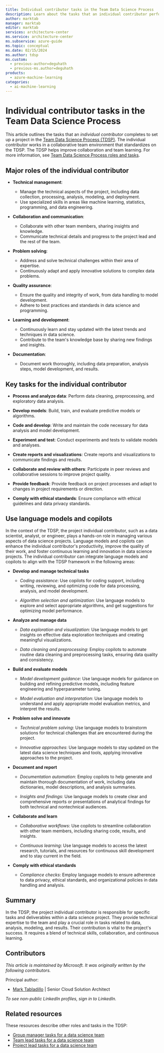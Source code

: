 ```yaml
---
title: Individual contributor tasks in the Team Data Science Process
description: Learn about the tasks that an individual contributor performs on a Team Data Science Process team, including how they can incorporate language models and copilots.
author: marktab
manager: marktab
editor: marktab
services: architecture-center
ms.service: architecture-center
ms.subservice: azure-guide
ms.topic: conceptual
ms.date: 02/15/2024
ms.author: tdsp
ms.custom:
  - previous-author=deguhath
  - previous-ms.author=deguhath
products:
  - azure-machine-learning
categories:
  - ai-machine-learning
---
```


# Individual contributor tasks in the Team Data Science Process

This article outlines the tasks that an *individual contributor* completes to set up a project in the [Team Data Science Process (TDSP)](overview.yml). The individual contributor works in a collaborative team environment that standardizes on the TDSP. The TDSP helps improve collaboration and team learning. For more information, see [Team Data Science Process roles and tasks](roles-tasks.md).

## Major roles of the individual contributor

-  **Technical management**:
    -   Manage the technical aspects of the project, including data collection, processing, analysis, modeling, and deployment.
    -   Use specialized skills in areas like machine learning, statistics, programming, and data engineering.

-  **Collaboration and communication**:
    -   Collaborate with other team members, sharing insights and knowledge.
    -   Communicate technical details and progress to the project lead and the rest of the team.
-  **Problem solving**:
    -   Address and solve technical challenges within their area of expertise.
    -   Continuously adapt and apply innovative solutions to complex data problems.
-  **Quality assurance**:
    -   Ensure the quality and integrity of work, from data handling to model development.
    -   Adhere to best practices and standards in data science and programming.
-  **Learning and development**:
    -   Continuously learn and stay updated with the latest trends and techniques in data science.
    -   Contribute to the team's knowledge base by sharing new findings and insights.
-  **Documentation**:
    -   Document work thoroughly, including data preparation, analysis steps, model development, and results.

## Key tasks for the individual contributor

-   **Process and analyze data**: Perform data cleaning, preprocessing, and exploratory data analysis.

-   **Develop models**: Build, train, and evaluate predictive models or algorithms.
-   **Code and develop**: Write and maintain the code necessary for data analysis and model development.
-   **Experiment and test**: Conduct experiments and tests to validate models and analyses.
-   **Create reports and visualizations**: Create reports and visualizations to communicate findings and results.
-   **Collaborate and review with others**: Participate in peer reviews and collaborative sessions to improve project quality.
-   **Provide feedback**: Provide feedback on project processes and adapt to changes in project requirements or direction.
-   **Comply with ethical standards**: Ensure compliance with ethical guidelines and data privacy standards.

## Use language models and copilots

In the context of the TDSP, the project individual contributor, such as a data scientist, analyst, or engineer, plays a hands-on role in managing various aspects of data science projects. Language models and copilots can enhance the individual contributor's productivity, improve the quality of their work, and foster continuous learning and innovation in data science projects. The individual contributor can integrate language models and copilots to align with the TDSP framework in the following areas:

- **Develop and manage technical tasks**

   -   *Coding assistance*: Use copilots for coding support, including writing, reviewing, and optimizing code for data processing, analysis, and model development.

   -   *Algorithm selection and optimization*: Use language models to explore and select appropriate algorithms, and get suggestions for optimizing model performance.

- **Analyze and manage data**

  -   *Data exploration and visualization*: Use language models to get insights on effective data exploration techniques and creating meaningful visualizations.

  -   *Data cleaning and preprocessing*: Employ copilots to automate routine data cleaning and preprocessing tasks, ensuring data quality and consistency.

- **Build and evaluate models**

  -   *Model development guidance*: Use language models for guidance on building and refining predictive models, including feature engineering and hyperparameter tuning.

  -   *Model evaluation and interpretation*: Use language models to understand and apply appropriate model evaluation metrics, and interpret the results.

- **Problem solve and innovate**

  -   *Technical problem solving*: Use language models to brainstorm solutions for technical challenges that are encountered during the project.

  -   *Innovative approaches*: Use language models to stay updated on the latest data science techniques and tools, applying innovative approaches to the project.

- **Document and report**

  -   *Documentation automation*: Employ copilots to help generate and maintain thorough documentation of work, including data dictionaries, model descriptions, and analysis summaries.

  -   *Insights and findings*: Use language models to create clear and comprehensive reports or presentations of analytical findings for both technical and nontechnical audiences.

- **Collaborate and learn**

  -   *Collaborative workflows*: Use copilots to streamline collaboration with other team members, including sharing code, results, and insights.

  -   *Continuous learning*: Use language models to access the latest research, tutorials, and resources for continuous skill development and to stay current in the field.

- **Comply with ethical standards**

  -   *Compliance checks*: Employ language models to ensure adherence to data privacy, ethical standards, and organizational policies in data handling and analysis.

## Summary

In the TDSP, the project individual contributor is responsible for specific tasks and deliverables within a data science project. They provide technical expertise to the team and play a crucial role in tasks related to data, analysis, modeling, and results. Their contribution is vital to the project's success. It requires a blend of technical skills, collaboration, and continuous learning.

## Contributors

*This article is maintained by Microsoft. It was originally written by the following contributors.* 

Principal author:

 - [Mark Tabladillo](https://www.linkedin.com/in/marktab) | Senior Cloud Solution Architect

*To see non-public LinkedIn profiles, sign in to LinkedIn.*

## Related resources

These resources describe other roles and tasks in the TDSP:

- [Group manager tasks for a data science team](group-manager-tasks.md)
- [Team lead tasks for a data science team](team-lead-tasks.md)
- [Project lead tasks for a data science team](project-lead-tasks.md)
